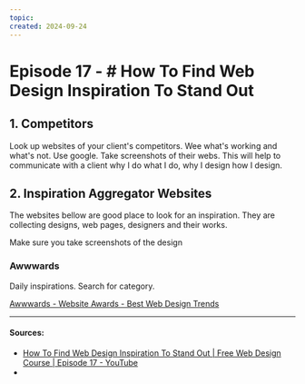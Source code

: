 ```yaml
---
topic: 
created: 2024-09-24
---
```


# Episode 17 - # How To Find Web Design Inspiration To Stand Out

## 1. Competitors

Look up websites of your client's competitors. Wee what's working and what's not.
Use google. Take screenshots of their webs. This will help to communicate with a client why I do what I do, why I design how I design.

## 2. Inspiration Aggregator Websites

The websites bellow are good place to look for an inspiration. They are collecting designs, web pages, designers and their works.

Make sure you take screenshots of the design
### Awwwards

Daily inspirations. Search for category. 

[Awwwards - Website Awards - Best Web Design Trends](https://www.awwwards.com/)





___

#### Sources:
- [How To Find Web Design Inspiration To Stand Out | Free Web Design Course | Episode 17 - YouTube](https://www.youtube.com/watch?v=FYOxoJbngAM&list=PLXC_gcsKLD6n7p6tHPBxsKjN5hA_quaPI&index=18)
- 